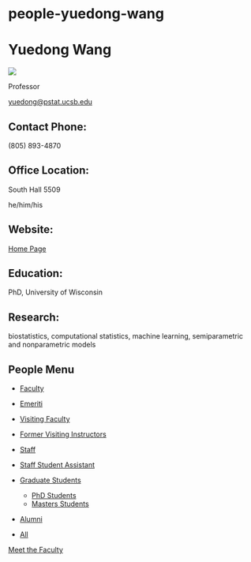 # people-yuedong-wang

# Yuedong Wang

![](https://www.pstat.ucsb.edu/sites/default/files/styles/people_node/public/people/photo/Yuedong_Wang_PSTAT_Headshots_2024_0005_optimized.jpg?itok=s2T6oaNa)

Professor

[yuedong@pstat.ucsb.edu](mailto:yuedong@pstat.ucsb.edu)

## Contact Phone:

(805) 893-4870

## Office Location:

South Hall 5509

he/him/his

## Website:

[Home Page](http://www.pstat.ucsb.edu/faculty/yuedong)

## Education:

PhD, University of Wisconsin

## Research:

biostatistics, computational statistics, machine learning, semiparametric and nonparametric models

## People Menu

- [Faculty](/people/academic "Faculty")
- [Emeriti](/people/emeriti "Emeriti")
- [Visiting Faculty](/people/visiting "Visiting Faculty")
- [Former Visiting Instructors](/people/lecturer "Former Visiting Instructors")
- [Staff](/people/staff)
- [Staff Student Assistant](/people/researcher "Staff Student Assistant")
- [Graduate Students](/people/student "Graduate Students")
  
  - [PhD Students](/people/student/phd "PhD Students")
  - [Masters Students](/people/student/masters "Masters Students")
- [Alumni](/people/alumni)
- [All](/people/all)

[Meet the Faculty](/people/meet-the-faculty)